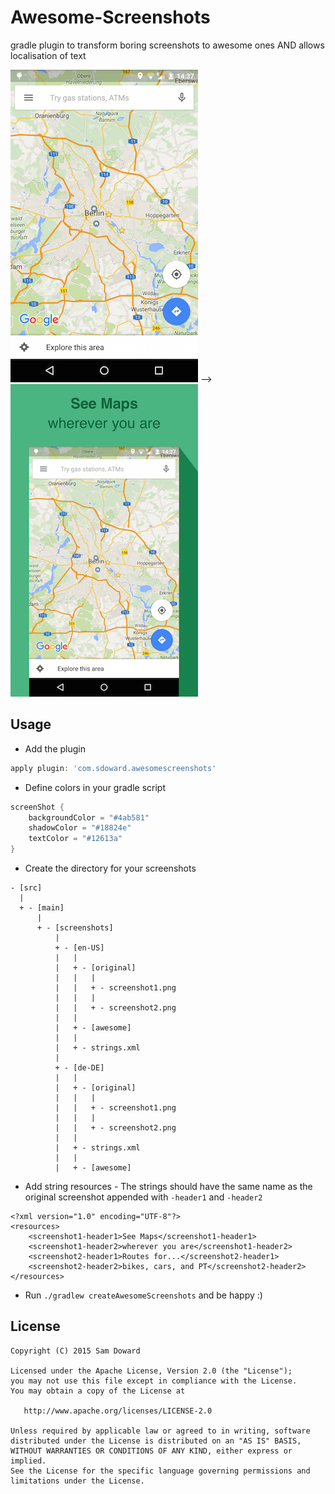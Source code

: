 # Awesome-Screenshots
gradle plugin to transform boring screenshots to awesome ones AND allows localisation of text

![alt text](https://github.com/sdoward/Awesome-Screenshots/blob/master/art/before.png "before")  -->       ![alt text](https://github.com/sdoward/Awesome-Screenshots/blob/master/art/after.png "after")


## Usage

- Add the plugin
```groovy
apply plugin: 'com.sdoward.awesomescreenshots'
```

- Define colors in your gradle script

```groovy
screenShot {
    backgroundColor = "#4ab581"
    shadowColor = "#18824e"
    textColor = "#12613a"
}

```

- Create the directory for your screenshots

```
- [src]
  |
  + - [main]
      |
      + - [screenshots]
          |
          + - [en-US]
          |   |
          |   + - [original]
          |   |   |
          |   |   + - screenshot1.png
          |   |   |
          |   |   + - screenshot2.png
          |   |
          |   + - [awesome]
          |   |
          |   + - strings.xml
          |
          + - [de-DE]
          |   |
          |   + - [original]
          |   |   |
          |   |   + - screenshot1.png
          |   |   |
          |   |   + - screenshot2.png
          |   |
          |   + - strings.xml
          |   |
          |   + - [awesome]
```
- Add string resources - The strings should have the same name as the original screenshot appended with `-header1` and `-header2` 

 
```
<?xml version="1.0" encoding="UTF-8"?>
<resources>
    <screenshot1-header1>See Maps</screenshot1-header1>
    <screenshot1-header2>wherever you are</screenshot1-header2>
    <screenshot2-header1>Routes for...</screenshot2-header1>
    <screenshot2-header2>bikes, cars, and PT</screenshot2-header2>
</resources>
```

- Run `./gradlew createAwesomeScreenshots` and be happy :)

License
-------

    Copyright (C) 2015 Sam Doward

    Licensed under the Apache License, Version 2.0 (the "License");
    you may not use this file except in compliance with the License.
    You may obtain a copy of the License at

       http://www.apache.org/licenses/LICENSE-2.0

    Unless required by applicable law or agreed to in writing, software
    distributed under the License is distributed on an "AS IS" BASIS,
    WITHOUT WARRANTIES OR CONDITIONS OF ANY KIND, either express or implied.
    See the License for the specific language governing permissions and
    limitations under the License.
